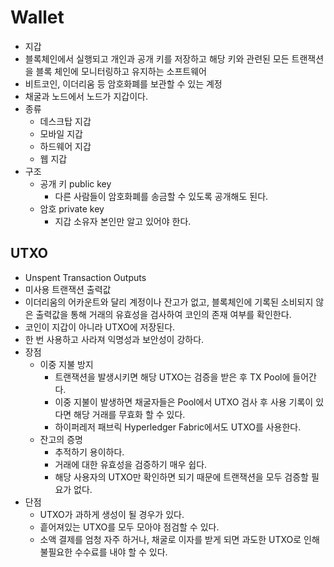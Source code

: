 # Wallet

* 지갑
* 블록체인에서 실행되고 개인과 공개 키를 저장하고 해당 키와 관련된 모든 트랜잭션을 블록 체인에 모니터링하고 유지하는 소프트웨어
* 비트코인, 이더리움 등 암호화폐를 보관할 수 있는 계정
* 채굴과 노드에서 노드가 지갑이다.
* 종류
  * 데스크탑 지갑
  * 모바일 지갑
  * 하드웨어 지갑
  * 웹 지갑
* 구조
  * 공개 키 public key
    * 다른 사람들이 암호화폐를 송금할 수 있도록 공개해도 된다.
  * 암호 private key
    * 지갑 소유자 본인만 알고 있어야 한다.

## UTXO

* Unspent Transaction Outputs
* 미사용 트랜잭션 출력값
* 이더리움의 어카운트와 달리 계정이나 잔고가 없고, 블록체인에 기록된 소비되지 않은 출력값을 통해 거래의 유효성을 검사하여 코인의 존재 여부를 확인한다. 
* 코인이 지갑이 아니라 UTXO에 저장된다.
* 한 번 사용하고 사라져 익명성과 보안성이 강하다.
* 장점
  * 이중 지불 방지
    * 트랜잭션을 발생시키면 해당 UTXO는 검증을 받은 후 TX Pool에 들어간다.
    * 이중 지불이 발생하면 채굴자들은 Pool에서 UTXO 검사 후 사용 기록이 있다면 해당 거래를 무효화 할 수 있다. 
    * 하이퍼레저 패브릭 Hyperledger Fabric에서도 UTXO를 사용한다.
  * 잔고의 증명
    * 추적하기 용이하다.
    * 거래에 대한 유효성을 검증하기 매우 쉽다.
    * 해당 사용자의 UTXO만 확인하면 되기 때문에 트랜잭션을 모두 검증할 필요가 없다.
* 단점
  * UTXO가 과하게 생성이 될 경우가 있다. 
  * 흩어져있는 UTXO를 모두 모아야 점검할 수 있다.
  * 소액 결제를 엄청 자주 하거나, 채굴로 이자를 받게 되면 과도한 UTXO로 인해 불필요한 수수료를 내야 할 수 있다.